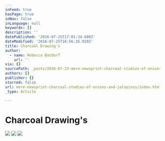 ```yaml
---
inFeed: true
hasPage: true
inNav: false
inLanguage: null
keywords: []
description: ''
datePublished: '2016-07-25T17:01:34.680Z'
dateModified: '2016-07-25T16:56:26.920Z'
title: Charcoal Drawing's
author:
  - name: Rebecca Batdorf
    url: ''
via: {}
sourcePath: _posts/2016-07-23-more-newsprint-charcoal-studies-of-onions-and-jalopinos.md
authors: []
publisher: {}
starred: false
url: more-newsprint-charcoal-studies-of-onions-and-jalopinos/index.html
_type: Article

---
```

# Charcoal Drawing's
![](https://imgflo.herokuapp.com/graph/vahj1ThiexotieMo/2dae5b5cab509b11220a134b77c05237/croprotate.jpg?cropheight=3262&cropwidth=4928&degrees=0&input=https%3A%2F%2Fthe-grid-user-content.s3-us-west-2.amazonaws.com%2Fa7f94745-b297-42de-80ef-80aa49b3ce61.jpg&x=0&y=0)
![](https://the-grid-user-content.s3-us-west-2.amazonaws.com/03ac7650-0eac-459b-929e-0e6ab18a78a2.jpg)
![](https://the-grid-user-content.s3-us-west-2.amazonaws.com/c65b48eb-5608-4fba-aaa6-95b67256be09.jpg)